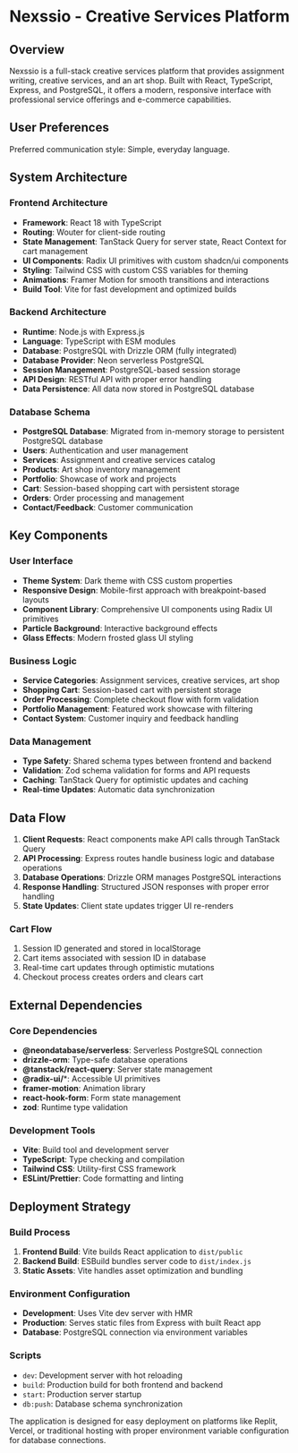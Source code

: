 # Nexssio - Creative Services Platform

## Overview

Nexssio is a full-stack creative services platform that provides assignment writing, creative services, and an art shop. Built with React, TypeScript, Express, and PostgreSQL, it offers a modern, responsive interface with professional service offerings and e-commerce capabilities.

## User Preferences

Preferred communication style: Simple, everyday language.

## System Architecture

### Frontend Architecture
- **Framework**: React 18 with TypeScript
- **Routing**: Wouter for client-side routing
- **State Management**: TanStack Query for server state, React Context for cart management
- **UI Components**: Radix UI primitives with custom shadcn/ui components
- **Styling**: Tailwind CSS with custom CSS variables for theming
- **Animations**: Framer Motion for smooth transitions and interactions
- **Build Tool**: Vite for fast development and optimized builds

### Backend Architecture
- **Runtime**: Node.js with Express.js
- **Language**: TypeScript with ESM modules
- **Database**: PostgreSQL with Drizzle ORM (fully integrated)
- **Database Provider**: Neon serverless PostgreSQL
- **Session Management**: PostgreSQL-based session storage
- **API Design**: RESTful API with proper error handling
- **Data Persistence**: All data now stored in PostgreSQL database

### Database Schema
- **PostgreSQL Database**: Migrated from in-memory storage to persistent PostgreSQL database
- **Users**: Authentication and user management
- **Services**: Assignment and creative services catalog
- **Products**: Art shop inventory management
- **Portfolio**: Showcase of work and projects
- **Cart**: Session-based shopping cart with persistent storage
- **Orders**: Order processing and management
- **Contact/Feedback**: Customer communication

## Key Components

### User Interface
- **Theme System**: Dark theme with CSS custom properties
- **Responsive Design**: Mobile-first approach with breakpoint-based layouts
- **Component Library**: Comprehensive UI components using Radix UI primitives
- **Particle Background**: Interactive background effects
- **Glass Effects**: Modern frosted glass UI styling

### Business Logic
- **Service Categories**: Assignment services, creative services, art shop
- **Shopping Cart**: Session-based cart with persistent storage
- **Order Processing**: Complete checkout flow with form validation
- **Portfolio Management**: Featured work showcase with filtering
- **Contact System**: Customer inquiry and feedback handling

### Data Management
- **Type Safety**: Shared schema types between frontend and backend
- **Validation**: Zod schema validation for forms and API requests
- **Caching**: TanStack Query for optimistic updates and caching
- **Real-time Updates**: Automatic data synchronization

## Data Flow

1. **Client Requests**: React components make API calls through TanStack Query
2. **API Processing**: Express routes handle business logic and database operations
3. **Database Operations**: Drizzle ORM manages PostgreSQL interactions
4. **Response Handling**: Structured JSON responses with proper error handling
5. **State Updates**: Client state updates trigger UI re-renders

### Cart Flow
1. Session ID generated and stored in localStorage
2. Cart items associated with session ID in database
3. Real-time cart updates through optimistic mutations
4. Checkout process creates orders and clears cart

## External Dependencies

### Core Dependencies
- **@neondatabase/serverless**: Serverless PostgreSQL connection
- **drizzle-orm**: Type-safe database operations
- **@tanstack/react-query**: Server state management
- **@radix-ui/***: Accessible UI primitives
- **framer-motion**: Animation library
- **react-hook-form**: Form state management
- **zod**: Runtime type validation

### Development Tools
- **Vite**: Build tool and development server
- **TypeScript**: Type checking and compilation
- **Tailwind CSS**: Utility-first CSS framework
- **ESLint/Prettier**: Code formatting and linting

## Deployment Strategy

### Build Process
1. **Frontend Build**: Vite builds React application to `dist/public`
2. **Backend Build**: ESBuild bundles server code to `dist/index.js`
3. **Static Assets**: Vite handles asset optimization and bundling

### Environment Configuration
- **Development**: Uses Vite dev server with HMR
- **Production**: Serves static files from Express with built React app
- **Database**: PostgreSQL connection via environment variables

### Scripts
- `dev`: Development server with hot reloading
- `build`: Production build for both frontend and backend
- `start`: Production server startup
- `db:push`: Database schema synchronization

The application is designed for easy deployment on platforms like Replit, Vercel, or traditional hosting with proper environment variable configuration for database connections.